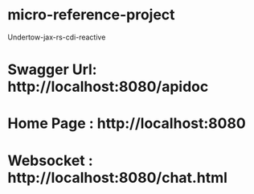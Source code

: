 # micro-reference-project
Undertow-jax-rs-cdi-reactive

# Swagger Url: http://localhost:8080/apidoc
# Home Page : http://localhost:8080
# Websocket : http://localhost:8080/chat.html

